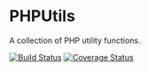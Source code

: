 # PHPUtils

A collection of PHP utility functions.

[![Build Status](https://travis-ci.org/Programie/PHPUtils.svg)](https://travis-ci.org/Programie/PHPUtils)
[![Coverage Status](https://img.shields.io/coveralls/Programie/PHPUtils.svg)](https://coveralls.io/r/Programie/PHPUtils?branch=master)